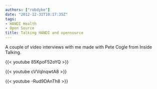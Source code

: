 ```yaml
---
authors: ["robdyke"]
date: "2012-12-31T10:17:35Z"
tags:
- HANDI Health
- Open Source
title: Talking HANDI and opensource
---
```

A couple of video interviews with me made with Pete Cogle from Inside Talking.

{{< youtube 85KpoF52oYQ >}}

{{< youtube cVVqlnqwtA8 >}}

{{< youtube -Rud9DAnTh8 >}}
